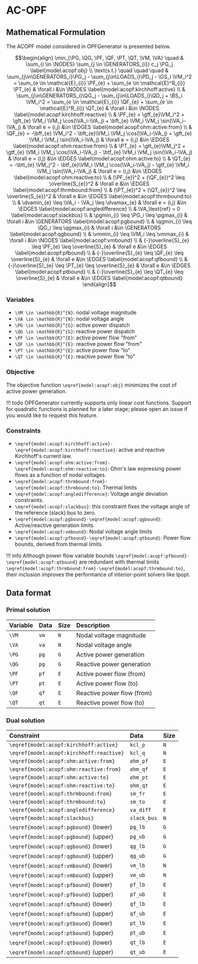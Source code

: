 # AC-OPF


## Mathematical Formulation

The ACOPF model considered in OPFGenerator is presented below.

```math
\begin{align}
    \min_{\PG, \QG, \PF, \QF, \PT, \QT, \VM, \VA} \quad
    & \sum_{i \in \NODES} \sum_{j \in \GENERATORS_{i}} c_j \PG_j \label{model:acopf:obj} \\
    \text{s.t.} \quad \quad \quad
    & \sum_{j\in\GENERATORS_i}\PG_j - \sum_{j\in\LOADS_i}\PD_j - \GS_i \VM_i^2 = \sum_{e \in \mathcal{E}_{i}}  \PF_{e} + \sum_{e \in \mathcal{E}^R_{i}} \PT_{e}
        & \forall i &\in \NODES
        \label{model:acopf:kirchhoff:active} \\
    & \sum_{j\in\GENERATORS_i}\QG_j - \sum_{j\in\LOADS_i}\QD_j + \BS_i \VM_i^2 = \sum_{e \in \mathcal{E}_{i}} \QF_{e} + \sum_{e \in \mathcal{E}^R_{i}} \QT_{e}
        & \forall i &\in \NODES
        \label{model:acopf:kirchhoff:reactive} \\
    & \PF_{e} = \gff_{e}\VM_i^2 + \gft_{e} \VM_i \VM_j \cos(\VA_i-\VA_j) + \bft_{e} \VM_i \VM_j \sin(\VA_i-\VA_j)
        & \forall e = (i,j) &\in \EDGES
        \label{model:acopf:ohm:active:from} \\
    & \QF_{e} = -\bff_{e} \VM_i^2 - \bft_{e}\VM_i \VM_j \cos(\VA_i-\VA_j) + \gft_{e} \VM_i \VM_j \sin(\VA_i-\VA_j)
        & \forall e = (i,j) &\in \EDGES
        \label{model:acopf:ohm:reactive:from} \\
    & \PT_{e} = \gtt_{e}\VM_j^2 + \gtf_{e} \VM_i \VM_j \cos(\VA_i-\VA_j) - \btf_{e} \VM_i \VM_j \sin(\VA_i-\VA_j)
        & \forall e = (i,j) &\in \EDGES
        \label{model:acopf:ohm:active:to} \\
    & \QT_{e} = -\btt_{e} \VM_j^2 - \btf_{e}\VM_i \VM_j \cos(\VA_i-\VA_j) - \gtf_{e} \VM_i \VM_j \sin(\VA_i-\VA_j)
        & \forall e = (i,j) &\in \EDGES
        \label{model:acopf:ohm:reactive:to} \\
    & (\PF_{e})^2 + (\QF_{e})^2 \leq \overline{S_{e}}^2
        & \forall e &\in \EDGES
        \label{model:acopf:thrmbound:from} \\
    & (\PT_{e})^2 + (\QT_{e})^2 \leq \overline{S_{e}}^2
        & \forall e &\in \EDGES
        \label{model:acopf:thrmbound:to} \\
    & \dvamin_{e} \leq \VA_i - \VA_j \leq \dvamax_{e}
        & \forall e = (i,j) &\in \EDGES
        \label{model:acopf:angledifference} \\
    & \VA_\text{ref} = 0
        \label{model:acopf:slackbus} \\
    & \pgmin_{i} \leq \PG_i \leq \pgmax_{i}
        & \forall i &\in \GENERATORS
        \label{model:acopf:pgbound} \\
    & \qgmin_{i} \leq \QG_i \leq \qgmax_{i}
        & \forall i &\in \GENERATORS
        \label{model:acopf:qgbound} \\
    & \vmmin_{i} \leq \VM_i \leq \vmmax_{i}
        & \forall i &\in \NODES
        \label{model:acopf:vmbound} \\
    & {-}\overline{S}_{e} \leq  \PF_{e} \leq \overline{S}_{e}
        & \forall e &\in \EDGES
        \label{model:acopf:pfbound} \\
    & {-}\overline{S}_{e} \leq  \QF_{e} \leq \overline{S}_{e}
        & \forall e &\in \EDGES
        \label{model:acopf:qfbound} \\
    & {-}\overline{S}_{e} \leq  \PT_{e} \leq \overline{S}_{e}
        & \forall e &\in \EDGES
        \label{model:acopf:ptbound} \\
    & {-}\overline{S}_{e} \leq  \QT_{e} \leq \overline{S}_{e}
        & \forall e &\in \EDGES
        \label{model:acopf:qtbound}
\end{align}
```


### Variables

* ``\VM \in \mathbb{R}^{N}``: nodal voltage magnitude
* ``\VA \in \mathbb{R}^{N}``: nodal voltage angle
* ``\PG \in \mathbb{R}^{G}``: active power dispatch
* ``\QG \in \mathbb{R}^{G}``: reactive power dispatch
* ``\PF \in \mathbb{R}^{E}``: active power flow "from"
* ``\QF \in \mathbb{R}^{E}``: reactive power flow "from"
* ``\PT \in \mathbb{R}^{E}``: active power flow "to"
* ``\QT \in \mathbb{R}^{E}``: reactive power flow "to"

### Objective

The objective function ``\eqref{model:acopf:obj}`` minimizes the cost of active power generation.

!!! todo
    OPFGenerator currently supports only linear cost functions.
    Support for quadratic functions is planned for a later stage; please open an issue if 
    you would like to request this feature.

### Constraints

* ``\eqref{model:acopf:kirchhoff:active}-\eqref{model:acopf:kirchhoff:reactive}``:
    active and reactive Kirchhoff's current law.
* ``\eqref{model:acopf:ohm:active:from}-\eqref{model:acopf:ohm:reactive:to}``:
    Ohm's law expressing power flows as a function of nodal voltages.
* ``\eqref{model:acopf:thrmbound:from}-\eqref{model:acopf:thrmbound:to}``: Thermal limits
* ``\eqref{model:acopf:angledifference}``: Voltage angle deviation constraints.
* ``\eqref{model:acopf:slackbus}``: this constraint fixes the voltage angle of the 
    reference (slack) bus to zero.
* ``\eqref{model:acopf:pgbound}-\eqref{model:acopf:qgbound}``: Active/reactive generation limits
* ``\eqref{model:acopf:vmbound}``: Nodal voltage angle limits
* ``\eqref{model:acopf:pfbound}-\eqref{model:acopf:qtbound}``: Power flow bounds, derived from thermal limits

!!! info
    Although power flow variable bounds ``\eqref{model:acopf:pfbound}-\eqref{model:acopf:qtbound}``
    are redundant with thermal limits ``\eqref{model:acopf:thrmbound:from}-\eqref{model:acopf:thrmbound:to}``, 
    their inclusion improves the performance of interior-point solvers like Ipopt.


## Data format

### Primal solution

| Variable  | Data | Size  | Description 
|:----------|:-----|:------|:----------------------------------|
|  ``\VM``  | `vm` | ``N`` | Nodal voltage magnitude
|  ``\VA``  | `va` | ``N`` | Nodal voltage angle
|  ``\PG``  | `pg` | ``G`` | Active power generation
|  ``\QG``  | `pg` | ``G`` | Reactive power generation
|  ``\PF``  | `pf` | ``E`` | Active power flow (from)
|  ``\PT``  | `pt` | ``E`` | Active power flow (to)
|  ``\QF``  | `qf` | ``E`` | Reactive power flow (from)
|  ``\QT``  | `qt` | ``E`` | Reactive power flow (to)

### Dual solution

| Constraint                                   | Data         | Size  |
|:---------------------------------------------|:-------------|:------|
| ``\eqref{model:acopf:kirchhoff:active}``     | `kcl_p`      | ``N`` |
| ``\eqref{model:acopf:kirchhoff:reactive}``   | `kcl_q`      | ``N`` |
| ``\eqref{model:acopf:ohm:active:from}``      | `ohm_pf`     | ``E`` |
| ``\eqref{model:acopf:ohm:reactive:from}``    | `ohm_qf`     | ``E`` |
| ``\eqref{model:acopf:ohm:active:to}``        | `ohm_pt`     | ``E`` |
| ``\eqref{model:acopf:ohm:reactive:to}``      | `ohm_qt`     | ``E`` |
| ``\eqref{model:acopf:thrmbound:from}``       | `sm_fr`      | ``E`` |
| ``\eqref{model:acopf:thrmbound:to}``         | `sm_to`      | ``E`` |
| ``\eqref{model:acopf:angledifference}``      | `va_diff`    | ``E`` |
| ``\eqref{model:acopf:slackbus}``             | `slack_bus`  | ``N`` |
| ``\eqref{model:acopf:pgbound}`` (lower)      | `pg_lb`      | ``G`` |
| ``\eqref{model:acopf:pgbound}`` (upper)      | `pg_ub`      | ``G`` |
| ``\eqref{model:acopf:qgbound}`` (lower)      | `qg_lb`      | ``G`` |
| ``\eqref{model:acopf:qgbound}`` (upper)      | `qg_ub`      | ``G`` |
| ``\eqref{model:acopf:vmbound}`` (lower)      | `vm_lb`      | ``N`` |
| ``\eqref{model:acopf:vmbound}`` (upper)      | `vm_ub`      | ``N`` |
| ``\eqref{model:acopf:pfbound}`` (lower)      | `pf_lb`      | ``E`` |
| ``\eqref{model:acopf:pfbound}`` (upper)      | `pf_ub`      | ``E`` |
| ``\eqref{model:acopf:qfbound}`` (lower)      | `qf_lb`      | ``E`` |
| ``\eqref{model:acopf:qfbound}`` (upper)      | `qf_ub`      | ``E`` |
| ``\eqref{model:acopf:ptbound}`` (lower)      | `pt_lb`      | ``E`` |
| ``\eqref{model:acopf:ptbound}`` (upper)      | `pt_ub`      | ``E`` |
| ``\eqref{model:acopf:qtbound}`` (lower)      | `qt_lb`      | ``E`` |
| ``\eqref{model:acopf:qtbound}`` (upper)      | `qt_ub`      | ``E`` |